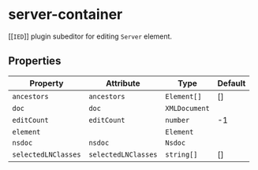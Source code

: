 # server-container

[[`IED`]] plugin subeditor for editing `Server` element.

## Properties

| Property            | Attribute           | Type          | Default |
|---------------------|---------------------|---------------|---------|
| `ancestors`         | `ancestors`         | `Element[]`   | []      |
| `doc`               | `doc`               | `XMLDocument` |         |
| `editCount`         | `editCount`         | `number`      | -1      |
| `element`           |                     | `Element`     |         |
| `nsdoc`             | `nsdoc`             | `Nsdoc`       |         |
| `selectedLNClasses` | `selectedLNClasses` | `string[]`    | []      |
